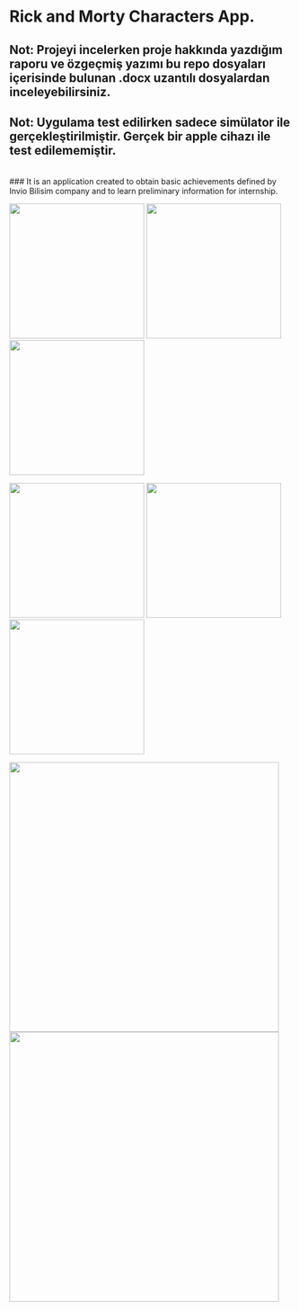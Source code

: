 # Rick and Morty Characters App.

## Not: Projeyi incelerken proje hakkında yazdığım raporu ve özgeçmiş yazımı bu repo dosyaları içerisinde bulunan .docx uzantılı dosyalardan inceleyebilirsiniz.
## Not: Uygulama test edilirken sadece simülator ile gerçekleştirilmiştir. Gerçek bir apple cihazı ile test edilememiştir.




<br>
### It is an application created to obtain basic achievements defined by Invio Bilisim company and to learn preliminary information for internship.
<p> 
<img width="240" src="https://user-images.githubusercontent.com/76161957/233859450-d4e03cbc-cc20-400c-8971-2da128f2ef98.png">
<img width="240" src="https://user-images.githubusercontent.com/76161957/233859521-4f28e0f4-c729-440f-a3a6-84c6919f6c91.png">
<img width="240"  src="https://user-images.githubusercontent.com/76161957/233859548-26eb0e22-802c-4fe6-a31e-e17d7a93b135.png">
</p>
<p> 
<img width="240" src="https://user-images.githubusercontent.com/76161957/233859615-c8ad498c-5856-4d07-8804-3e28446eecdc.png">
<img width="240" src="https://user-images.githubusercontent.com/76161957/233859622-76ffb1bc-84d4-43b9-9278-148e1b2a51db.png">
<img width="240" src="https://user-images.githubusercontent.com/76161957/233859630-e326b6de-d744-4bcf-bbaf-140035c125b9.png">
</p>
<p> 
<img width="480" src="https://user-images.githubusercontent.com/76161957/233859628-af128191-6aea-4b1f-b7b9-81322b1fe729.png">
<img width="480" src="https://user-images.githubusercontent.com/76161957/233859626-5deb64c9-722c-488e-9db6-872305e8656b.png">

</p> 

